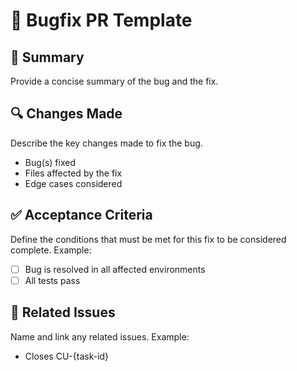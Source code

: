 # 🐞 Bugfix PR Template

## 📌 Summary

Provide a concise summary of the bug and the fix.

## 🔍 Changes Made

Describe the key changes made to fix the bug.

- Bug(s) fixed  
- Files affected by the fix  
- Edge cases considered

## ✅ Acceptance Criteria

Define the conditions that must be met for this fix to be considered complete. Example:

- [ ] Bug is resolved in all affected environments  
- [ ] All tests pass  

## 🔗 Related Issues

Name and link any related issues. Example:

- Closes CU-{task-id}

